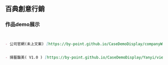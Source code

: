 ## 百典創意行銷

### 作品demo展示



```markdown


- 公司官網(未上文案) [https://by-point.github.io/CaseDemoDisplay/companyWeb/views/index/index.html](連結)

  
- 揚藝醫美( V1.0 ) [https://by-point.github.io/CaseDemoDisplay/Yanyi/views/index/index.html](連結)



```
